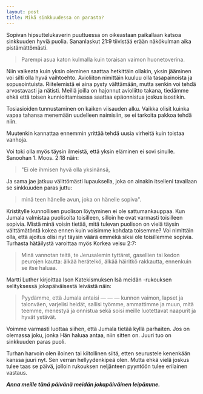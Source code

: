 ```yaml
---
layout: post
title: Mikä sinkkuudessa on parasta?
---
```


Sopivan hipsuttelukaverin puuttuessa on oikeastaan paikallaan katsoa sinkkuuden hyviä puolia. Sananlaskut 21:9 tiivistää erään näkökulman aika pistämättömästi.

> Parempi asua katon kulmalla kuin toraisan vaimon huonetoverina.

Niin vaikeata kuin yksin oleminen saattaa hetkittäin ollakin, yksin jääminen voi silti olla hyvä vaihtoehto. Avioliiton nimittäin kuuluu olla tasapainoista ja sopusointuista. Riitelemistä ei aina pysty välttämään, mutta senkin voi tehdä arvostavasti ja nätisti. Meillä joilla on hajonnut avioliitto takana, tiedämme ehkä että toisen kunnioittamisessa saattaa epäonnistua joskus isostikin.

Tosiasioiden tunnustaminen on kaiken viisauden alku. Vaikka olisit kuinka vapaa tahansa menemään uudelleen naimisiin, se ei tarkoita pakkoa tehdä niin.

Muutenkin kannattaa ennemmin yrittää tehdä uusia virheitä kuin toistaa vanhoja.

Voi toki olla myös täysin ilmeistä, että yksin eläminen ei sovi sinulle. Sanoohan 1\. Moos. 2:18 näin:

> "Ei ole ihmisen hyvä olla yksinänsä,

Ja sama jae jatkuu välittömästi lupauksella, joka on ainakin itselleni tavallaan se sinkkuuden paras juttu:

> minä teen hänelle avun, joka on hänelle sopiva".

Kristitylle kunnollisen puolison löytyminen ei ole sattumankauppaa. Kun Jumala valmistaa puolisoita toisilleen, silloin he ovat varmasti toisilleen sopivia. Mistä minä voisin tietää, mitä tulevan puolison on vielä täysin välttämätöntä kokea ennen kuin voisimme kohdata toisemme? Voi nimittäin olla, että ajoitus olisi nyt täysin väärä emmekä siksi ole toisillemme sopivia. Turhasta hätäilystä varoittaa myös Korkea veisu 2:7:

> Minä vannotan teitä, te Jerusalemin tyttäret,
gasellien tai kedon peurojen kautta:
älkää herätelkö, älkää häiritkö rakkautta,
ennenkuin se itse haluaa.

Martti Luther kirjoittaa Ison Katekismuksen Isä meidän -rukouksen selityksessä jokapäiväisestä leivästä näin:

> Pyydämme, että Jumala antaisi — — — kunnon vaimon, lapset ja talonväen, varjelisi heidät, sallisi työmme, ammattimme ja muun, mitä teemme, menestyä ja onnistua sekä soisi meille luotettavat naapurit ja hyvät ystävät.

Voimme varmasti luottaa siihen, että Jumala tietää kyllä parhaiten. Jos on olemassa joku, jonka Hän haluaa antaa, niin sitten on. Juuri tuo on sinkkuuden paras puoli.

Turhan harvoin olen iloinen tai kiitollinen siitä, etten seurustele kenenkään kanssa juuri nyt. Sen verran hellyydenkipeä olen. Mutta ehkä vielä joskus tulee taas se päivä, jolloin rukouksen neljänteen pyyntöön tulee erilainen vastaus.

**_Anna meille tänä päivänä meidän jokapäiväinen leipämme._**
